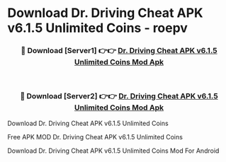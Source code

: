 # Download Dr. Driving Cheat APK v6.1.5 Unlimited Coins - roepv



<div align="center">
<h3>🔴 Download [Server1] 👉👉 <a href="https://momento.my/?title=Dr._Driving_Cheat_APK_v6.1.5_Unlimited_Coins">Dr. Driving Cheat APK v6.1.5 Unlimited Coins Mod Apk</a></h3><br>

<h3>🔴 Download [Server2] 👉👉 <a href="https://momento.my/?title=Dr._Driving_Cheat_APK_v6.1.5_Unlimited_Coins">Dr. Driving Cheat APK v6.1.5 Unlimited Coins Mod Apk</a></h3>
</div>



Download Dr. Driving Cheat APK v6.1.5 Unlimited Coins 

Free APK MOD Dr. Driving Cheat APK v6.1.5 Unlimited Coins 

Download Dr. Driving Cheat APK v6.1.5 Unlimited Coins Mod For Android

